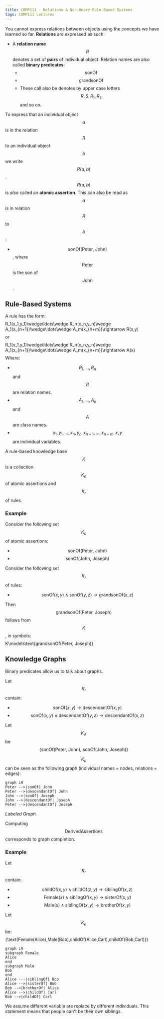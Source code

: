 ```yaml
---
title: COMP111 - Relations & Non-Unary Rule-Based Systems
tags: COMP111 Lectures
---
```

You cannot express relations between objects using the concepts we have learned so far. **Relations** are expressed as such: 

* A **relation name** $$R$$ denotes a set of **pairs** of individual object. Relation names are also called **binary predicates**: 
	* $$\text{sonOf}$$
	* $$\text{grandsonOf}$$
	* These call also be denotes by upper case letters $$R,S,R_1,R_2$$ and so on.
	
To express that an individual object $$a$$ is in the relation $$R$$ to an individual object $$b$$ we write $$R(a,b)$$. $$R(a,b)$$ is *also* called an **atomic assertion**. This can also be read as $$a$$ is in relation $$R$$ to $$b$$:

* $$\text{sonOf(Peter, John)}$$, where $$\text{Peter}$$ is the son of $$\text{John}$$.

## Rule-Based Systems
A rule has the form:
$$$$R_1(x_1,y_1)\wedge\ldots\wedge R_n(x_n,y_n)\wedge A_1(x_{n+1})\wedge\ldots\wedge A_m(x_{n+m})\rightarrow R(x,y)$$$$
or
$$$$R_1(x_1,y_1)\wedge\ldots\wedge R_n(x_n,y_n)\wedge A_1(x_{n+1})\wedge\ldots\wedge A_m(x_{n+m})\rightarrow A(x)$$$$
Where:

* $$R_1,\ldots,R_n$$ and $$R$$ are relation names.
* $$A_1,\ldots,A_n$$ and $$A$$ are class names.
* $$x_1,y_1,\ldots,x_n,y_n,x_{n+1},\ldots,x_{n+m},x,y$$ are individual variables.

A rule-based knowledge base $$K$$ is a collection $$K_a$$ of atomic assertions and $$K_r$$ of rules.

### Example

Consider the following set $$K_a$$ of atomic assertions:

* $$\text{sonOf(Peter, John)}$$
* $$\text{sonOf(John, Joseph)}$$

Consider the following set $$K_r$$ of rules:

* $$\text{sonOf}(x,y)\wedge\text{sonOf}(y,z)\rightarrow\text{grandsonOf}(x,z)$$

Then $$\text{grandsonOf(Peter, Joseph)}$$ follows from $$K$$, in symbols:
$$$$K\models\text{grandsonOf(Peter, Joseph)}$$$$

## Knowledge Graphs

Binary predicates allow us to talk about graphs.

Let $$K_r$$ contain:

* $$\text{sonOf}(x,y)\rightarrow\text{descendantOf}(x,y)$$
* $$\text{sonOf}(x,y)\wedge\text{descendantOf}(y,z)\rightarrow\text{descendantOf}(x,z)$$

Let $$K_A$$ be $$\{\text{sonOf(Peter, John), sonOf(John, Joseph)}\}$$

$$K_a$$ can be seen as the following graph  (individual names = nodes, relations = edges):

```mermaid
graph LR
Peter -->|sonOf| John
Peter -->|descendantOf| John
John -->|sonOf| Joseph
John -->|descendantOf| Joseph
Peter -->|descendantOf| Joseph

```
*Labeled Graph.*

Computing $$\text{DerivedAssertions}$$ corresponds to graph completion.

### Example

Let $$K_r$$ contain:

* $$\text{childOf}(x,y)\wedge\text{childOf}(z,y)\rightarrow\text{siblingOf}(x,z)$$
* $$\text{Female}(x)\wedge\text{siblingOf}(x,y)\rightarrow\text{sisterOf}(x,y)$$
* $$\text{Male}(x)\wedge\text{siblingOf}(x,y)\rightarrow\text{brotherOf}(x,y)$$

Let $$K_a$$ be:
$$$$\{\text{Female(Alice),Male(Bob),childOf(Alice,Carl),childOf(Bob,Carl)}\}$$$$

```mermaid
graph LR
subgraph Female
Alice
end
subgraph Male
Bob
end
Alice ---|siblingOf| Bob
Alice -->|sisterOf| Bob
Bob -->|brotherOf| Alice
Alice -->|childOf| Carl
Bob -->|childOf| Carl
```

We assume different variable are replace by different individuals. This statement means that people can't be their own siblings.



